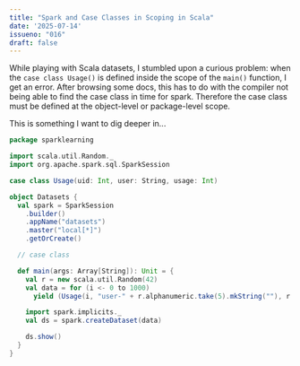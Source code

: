 ```yaml
---
title: "Spark and Case Classes in Scoping in Scala"
date: '2025-07-14'
issueno: "016"
draft: false
---
```


While playing with Scala datasets, I stumbled upon a curious problem: when the `case class Usage()` is defined inside the scope of the `main()` function, I get an error. After browsing some docs, this has to do with the compiler not being able to find the case class in time for spark. Therefore the case class must be defined at the object-level or package-level scope. 

This is something I want to dig deeper in...

```scala
package sparklearning

import scala.util.Random._
import org.apache.spark.sql.SparkSession

case class Usage(uid: Int, user: String, usage: Int)

object Datasets {
  val spark = SparkSession
    .builder()
    .appName("datasets")
    .master("local[*]")
    .getOrCreate()

  // case class 

  def main(args: Array[String]): Unit = {
    val r = new scala.util.Random(42)
    val data = for (i <- 0 to 1000)
      yield (Usage(i, "user-" + r.alphanumeric.take(5).mkString(""), r.nextInt(1000)))

    import spark.implicits._
    val ds = spark.createDataset(data)

    ds.show()
  }
}
```
